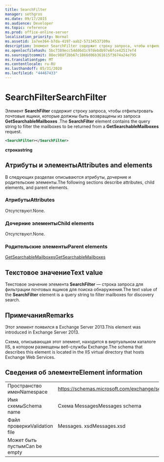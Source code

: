 ```yaml
---
title: SearchFilter
manager: sethgros
ms.date: 09/17/2015
ms.audience: Developer
ms.topic: reference
ms.prod: office-online-server
localization_priority: Normal
ms.assetid: 1a7ee364-b7da-4197-aab2-57134537109a
description: Элемент SearchFilter содержит строку запроса, чтобы отфильтровать почтовые ящики, которые должны быть возвращены из запроса GetSearchableMailboxes.
ms.openlocfilehash: 5bc7389ecc54dd6d1c97debdb97e6fce42517ef4
ms.sourcegitcommit: 88ec988f2bb67c1866d06b361615f3674a24e795
ms.translationtype: MT
ms.contentlocale: ru-RU
ms.lasthandoff: 05/31/2020
ms.locfileid: "44467433"
---
```

# <a name="searchfilter"></a><span data-ttu-id="96c45-103">SearchFilter</span><span class="sxs-lookup"><span data-stu-id="96c45-103">SearchFilter</span></span>

<span data-ttu-id="96c45-104">Элемент **SearchFilter** содержит строку запроса, чтобы отфильтровать почтовые ящики, которые должны быть возвращены из запроса **GetSearchableMailboxes** .</span><span class="sxs-lookup"><span data-stu-id="96c45-104">The **SearchFilter** element contains the query string to filter the mailboxes to be returned from a **GetSearchableMailboxes** request.</span></span> 
  
```XML
<SearchFilter></SearchFilter>
```

 <span data-ttu-id="96c45-105">**строка**</span><span class="sxs-lookup"><span data-stu-id="96c45-105">**string**</span></span>
## <a name="attributes-and-elements"></a><span data-ttu-id="96c45-106">Атрибуты и элементы</span><span class="sxs-lookup"><span data-stu-id="96c45-106">Attributes and elements</span></span>

<span data-ttu-id="96c45-107">В следующих разделах описываются атрибуты, дочерние и родительские элементы.</span><span class="sxs-lookup"><span data-stu-id="96c45-107">The following sections describe attributes, child elements, and parent elements.</span></span>
  
### <a name="attributes"></a><span data-ttu-id="96c45-108">Атрибуты</span><span class="sxs-lookup"><span data-stu-id="96c45-108">Attributes</span></span>

<span data-ttu-id="96c45-109">Отсутствуют.</span><span class="sxs-lookup"><span data-stu-id="96c45-109">None.</span></span>
  
### <a name="child-elements"></a><span data-ttu-id="96c45-110">Дочерние элементы</span><span class="sxs-lookup"><span data-stu-id="96c45-110">Child elements</span></span>

<span data-ttu-id="96c45-111">Отсутствуют.</span><span class="sxs-lookup"><span data-stu-id="96c45-111">None.</span></span>
  
### <a name="parent-elements"></a><span data-ttu-id="96c45-112">Родительские элементы</span><span class="sxs-lookup"><span data-stu-id="96c45-112">Parent elements</span></span>

[<span data-ttu-id="96c45-113">GetSearchableMailboxes</span><span class="sxs-lookup"><span data-stu-id="96c45-113">GetSearchableMailboxes</span></span>](getsearchablemailboxes.md)
  
## <a name="text-value"></a><span data-ttu-id="96c45-114">Текстовое значение</span><span class="sxs-lookup"><span data-stu-id="96c45-114">Text value</span></span>

<span data-ttu-id="96c45-115">Текстовое значение элемента **SearchFilter** — строка запроса для фильтрации почтовых ящиков для поиска обнаружения.</span><span class="sxs-lookup"><span data-stu-id="96c45-115">The text value of the **SearchFilter** element is a query string to filter mailboxes for discovery search.</span></span> 
  
## <a name="remarks"></a><span data-ttu-id="96c45-116">Примечания</span><span class="sxs-lookup"><span data-stu-id="96c45-116">Remarks</span></span>

<span data-ttu-id="96c45-117">Этот элемент появился в Exchange Server 2013.</span><span class="sxs-lookup"><span data-stu-id="96c45-117">This element was introduced in Exchange Server 2013.</span></span>
  
<span data-ttu-id="96c45-118">Схема, описывающая этот элемент, находится в виртуальном каталоге IIS, в котором размещены веб-службы Exchange.</span><span class="sxs-lookup"><span data-stu-id="96c45-118">The schema that describes this element is located in the IIS virtual directory that hosts Exchange Web Services.</span></span>
  
## <a name="element-information"></a><span data-ttu-id="96c45-119">Сведения об элементе</span><span class="sxs-lookup"><span data-stu-id="96c45-119">Element information</span></span>

|||
|:-----|:-----|
|<span data-ttu-id="96c45-120">Пространство имен</span><span class="sxs-lookup"><span data-stu-id="96c45-120">Namespace</span></span>  <br/> |https://schemas.microsoft.com/exchange/services/2006/messages  <br/> |
|<span data-ttu-id="96c45-121">Имя схемы</span><span class="sxs-lookup"><span data-stu-id="96c45-121">Schema name</span></span>  <br/> |<span data-ttu-id="96c45-122">Схема Messages</span><span class="sxs-lookup"><span data-stu-id="96c45-122">Messages schema</span></span>  <br/> |
|<span data-ttu-id="96c45-123">Файл проверки</span><span class="sxs-lookup"><span data-stu-id="96c45-123">Validation file</span></span>  <br/> |<span data-ttu-id="96c45-124">Messages. xsd</span><span class="sxs-lookup"><span data-stu-id="96c45-124">Messages.xsd</span></span>  <br/> |
|<span data-ttu-id="96c45-125">Может быть пустым</span><span class="sxs-lookup"><span data-stu-id="96c45-125">Can be empty</span></span>  <br/> ||
   

